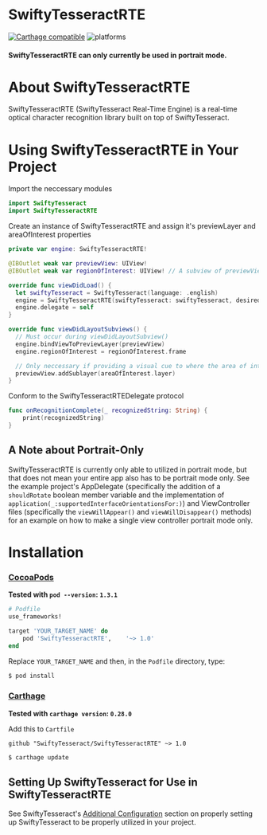 # SwiftyTesseractRTE
[![Carthage compatible](https://img.shields.io/badge/Carthage-compatible-4BC51D.svg?style=flat)](https://github.com/Carthage/Carthage) ![platforms](https://img.shields.io/badge/Platform-iOS-lightgrey.svg)

#### SwiftyTesseractRTE can only currently be used in portrait mode.

# About SwiftyTesseractRTE
SwiftyTesseractRTE (SwiftyTesseract Real-Time Engine) is a real-time optical character recognition library built on top of SwiftyTesseract.

# Using SwiftyTesseractRTE in Your Project
Import the neccessary modules
```swift
import SwiftyTesseract
import SwiftyTesseractRTE
```

Create an instance of SwiftyTesseractRTE and assign it's previewLayer and areaOfInterest properties
```swift
private var engine: SwiftyTesseractRTE!

@IBOutlet weak var previewView: UIView!
@IBOutlet weak var regionOfInterest: UIView! // A subview of previewView

override func viewDidLoad() {
  let swiftyTesseract = SwiftyTesseract(language: .english)
  engine = SwiftyTesseractRTE(swiftyTesseract: swiftyTesseract, desiredReliability: .verifiable)
  engine.delegate = self
}

override func viewDidLayoutSubviews() {
  // Must occur during viewDidLayoutSubview()
  engine.bindViewToPreviewLayer(previewView)
  engine.regionOfInterest = regionOfInterest.frame

  // Only neccessary if providing a visual cue to where the area of interest is
  previewView.addSublayer(areaOfInterest.layer)
}

```
Conform to the SwiftyTesseractRTEDelegate protocol
```swift
func onRecognitionComplete(_ recognizedString: String) {
    print(recognizedString)
}
```

## A Note about Portrait-Only
SwiftyTesseractRTE is currently only able to utilized in portrait mode, but that does not mean your entire app also has to be portrait mode only. See the example project's AppDelegate (specifically the addition of a `shouldRotate` boolean member variable and the implementation of `application(_:supportedInterfaceOrientationsFor:)`) and ViewController files (specifically the `viewWillAppear()` and `viewWillDisappear()` methods) for an example on how to make a single view controller portrait mode only. 

# Installation
### [CocoaPods](https://guides.cocoapods.org/using/using-cocoapods.html)

**Tested with `pod --version`: `1.3.1`**

```ruby
# Podfile
use_frameworks!

target 'YOUR_TARGET_NAME' do
    pod 'SwiftyTesseractRTE',    '~> 1.0'
end
```

Replace `YOUR_TARGET_NAME` and then, in the `Podfile` directory, type:

```bash
$ pod install
```

### [Carthage](https://github.com/Carthage/Carthage)

**Tested with `carthage version`: `0.28.0`**

Add this to `Cartfile`

```
github "SwiftyTesseract/SwiftyTesseractRTE" ~> 1.0
```

```bash
$ carthage update
```


## Setting Up SwiftyTesseract for Use in SwiftyTesseractRTE
See SwiftyTesseract's [Additional Configuration](https://github.com/Steven0351/SwiftyTesseract/blob/master/Readme.md#additional-configuration) section on properly setting up SwiftyTesseract to be properly utilized in your project.
